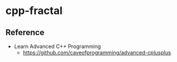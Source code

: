 # cpp-fractal

## Reference 
- Learn Advanced C++ Programming
  - https://github.com/caveofprogramming/advanced-cplusplus